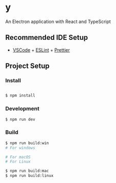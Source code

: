 # y


An Electron application with React and TypeScript
## Recommended IDE Setup

- [VSCode](https://code.visualstudio.com/) + [ESLint](https://marketplace.visualstudio.com/items?itemName=dbaeumer.vscode-eslint) + [Prettier](https://marketplace.visualstudio.com/items?itemName=esbenp.prettier-vscode)

## Project Setup

### Install
```bash

$ npm install
```
### Development


```bash
$ npm run dev
```


### Build
```bash
$ npm run build:win
# For windows

# For macOS
# For Linux

$ npm run build:mac
$ npm run build:linux
```
